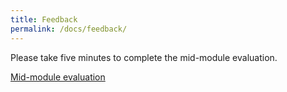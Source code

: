```yaml
---
title: Feedback
permalink: /docs/feedback/
---
```


Please take five minutes to complete the mid-module evaluation.  

[Mid-module evaluation](https://ysj.onlinesurveys.ac.uk/games-fundamentals-2021-22)

